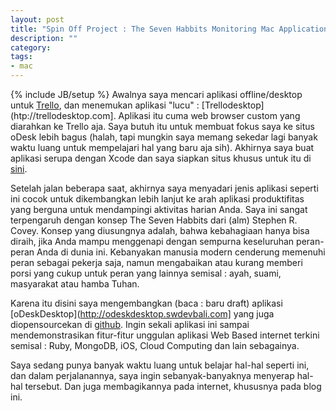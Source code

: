 ```yaml
---
layout: post
title: "Spin Off Project : The Seven Habbits Monitoring Mac Application"
description: ""
category: 
tags:
- mac
---
```

{% include JB/setup %}
Awalnya saya mencari aplikasi offline/desktop untuk [Trello](http://trello.com), dan menemukan aplikasi "lucu" : [Trellodesktop](htp://trellodesktop.com]. Aplikasi itu cuma web browser custom yang diarahkan ke Trello aja. Saya butuh itu untuk membuat fokus saya ke situs oDesk lebih bagus (halah, tapi mungkin saya memang sekedar lagi banyak waktu luang untuk mempelajari hal yang baru aja sih). Akhirnya saya buat aplikasi serupa dengan Xcode dan saya siapkan situs khusus untuk itu di [sini](http://odeskdesktop.swdevbali.com).

Setelah jalan beberapa saat, akhirnya saya menyadari jenis aplikasi seperti ini cocok untuk dikembangkan lebih lanjut ke arah aplikasi produktifitas yang berguna untuk mendampingi aktivitas harian Anda. Saya ini sangat terpengaruh dengan konsep The Seven Habbits dari (alm) Stephen R. Covey. Konsep yang diusungnya adalah, bahwa kebahagiaan hanya bisa diraih, jika Anda mampu menggenapi dengan sempurna keseluruhan peran-peran Anda di dunia ini. Kebanyakan manusia modern cenderung memenuhi peran sebagai pekerja saja, namun mengabaikan atau kurang memberi porsi yang cukup untuk peran yang lainnya semisal : ayah, suami, masyarakat atau hamba Tuhan.

Karena itu disini saya mengembangkan (baca : baru draft) aplikasi [oDeskDesktop](http://odeskdesktop.swdevbali.com] yang juga diopensourcekan di [github](https://github.com/swdevbali/oDesk-Desktop). Ingin sekali aplikasi ini sampai mendemonstrasikan fitur-fitur unggulan aplikasi Web Based internet terkini semisal : Ruby, MongoDB, iOS, Cloud Computing dan lain sebagainya.

Saya sedang punya banyak waktu luang untuk belajar hal-hal seperti ini, dan dalam perjalanannya, saya ingin sebanyak-banyaknya menyerap hal-hal tersebut. Dan juga membagikannya pada internet, khususnya pada blog ini.
